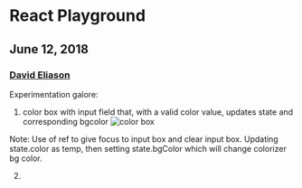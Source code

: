 # React Playground
## June 12, 2018
### [David Eliason](http://www.davethemaker.com)

Experimentation galore:

1. color box with input field that, with a valid color value, updates state and corresponding bgcolor
![color box]( ./img/color_box.png  "color box")

Note: Use of ref to give focus to input box and clear input box. Updating state.color as temp, then setting state.bgColor which will change colorizer bg color.

2.